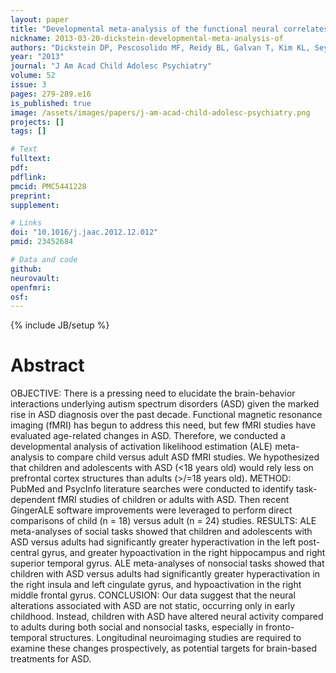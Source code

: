 ```yaml
---
layout: paper
title: "Developmental meta-analysis of the functional neural correlates of autism spectrum disorders."
nickname: 2013-03-20-dickstein-developmental-meta-analysis-of
authors: "Dickstein DP, Pescosolido MF, Reidy BL, Galvan T, Kim KL, Seymour KE, Laird AR, Di Martino A, Barrett RP"
year: "2013"
journal: "J Am Acad Child Adolesc Psychiatry"
volume: 52
issue: 3
pages: 279-289.e16
is_published: true
image: /assets/images/papers/j-am-acad-child-adolesc-psychiatry.png
projects: []
tags: []

# Text
fulltext:
pdf:
pdflink:
pmcid: PMC5441228
preprint:
supplement:

# Links
doi: "10.1016/j.jaac.2012.12.012"
pmid: 23452684

# Data and code
github:
neurovault:
openfmri:
osf:
---
```

{% include JB/setup %}

# Abstract

OBJECTIVE: There is a pressing need to elucidate the brain-behavior interactions underlying autism spectrum disorders (ASD) given the marked rise in ASD diagnosis over the past decade. Functional magnetic resonance imaging (fMRI) has begun to address this need, but few fMRI studies have evaluated age-related changes in ASD. Therefore, we conducted a developmental analysis of activation likelihood estimation (ALE) meta-analysis to compare child versus adult ASD fMRI studies. We hypothesized that children and adolescents with ASD (<18 years old) would rely less on prefrontal cortex structures than adults (>/=18 years old). METHOD: PubMed and PsycInfo literature searches were conducted to identify task-dependent fMRI studies of children or adults with ASD. Then recent GingerALE software improvements were leveraged to perform direct comparisons of child (n = 18) versus adult (n = 24) studies. RESULTS: ALE meta-analyses of social tasks showed that children and adolescents with ASD versus adults had significantly greater hyperactivation in the left post-central gyrus, and greater hypoactivation in the right hippocampus and right superior temporal gyrus. ALE meta-analyses of nonsocial tasks showed that children with ASD versus adults had significantly greater hyperactivation in the right insula and left cingulate gyrus, and hypoactivation in the right middle frontal gyrus. CONCLUSION: Our data suggest that the neural alterations associated with ASD are not static, occurring only in early childhood. Instead, children with ASD have altered neural activity compared to adults during both social and nonsocial tasks, especially in fronto-temporal structures. Longitudinal neuroimaging studies are required to examine these changes prospectively, as potential targets for brain-based treatments for ASD.

